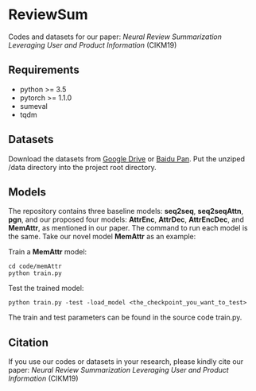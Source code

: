 # ReviewSum

Codes and datasets for our paper: *Neural Review Summarization Leveraging User and Product Information* (CIKM19)

## Requirements

* python >= 3.5
* pytorch >= 1.1.0
* sumeval
* tqdm

## Datasets

Download the datasets from [Google Drive](https://drive.google.com/open?id=1-5LAp4cw5jwtj3J8GRtHtkvYlzo7iis5) or [Baidu Pan](https://pan.baidu.com/s/1UusN1_LHzj6ObOWw5BskIA). Put the unziped /data directory into the project root directory.

## Models

The repository contains three baseline models: **seq2seq**, **seq2seqAttn**, **pgn**, and our proposed four models: **AttrEnc**, **AttrDec**, **AttrEncDec**, and **MemAttr**, as mentioned in our paper. The command to run each model is the same. Take our novel model **MemAttr** as an example:

Train a **MemAttr** model:

```
cd code/memAttr
python train.py 
```

Test the trained model:

```
python train.py -test -load_model <the_checkpoint_you_want_to_test>
```

The train and test parameters can be found in the source code train.py.

## Citation

If you use our codes or datasets in your research, please kindly cite our paper: *Neural Review Summarization Leveraging User and Product Information* (CIKM19)



 